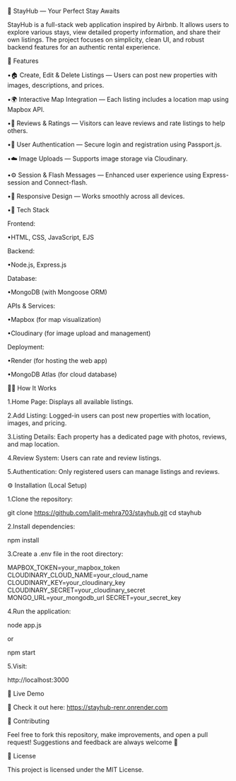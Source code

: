 🏡 StayHub — Your Perfect Stay Awaits

StayHub is a full-stack web application inspired by Airbnb.
It allows users to explore various stays, view detailed property information, and share their own listings.
The project focuses on simplicity, clean UI, and robust backend features for an authentic rental experience.

🚀 Features

•🏠 Create, Edit & Delete Listings — Users can post new properties with images, descriptions, and prices.

•🌍 Interactive Map Integration — Each listing includes a location map using Mapbox API.

•💬 Reviews & Ratings — Visitors can leave reviews and rate listings to help others.

•🔐 User Authentication — Secure login and registration using Passport.js.

•☁️ Image Uploads — Supports image storage via Cloudinary.

•⚙️ Session & Flash Messages — Enhanced user experience using Express-session and Connect-flash.

•📱 Responsive Design — Works smoothly across all devices.

•🧰 Tech Stack

Frontend:

•HTML, CSS, JavaScript, EJS

Backend:

•Node.js, Express.js

Database:

•MongoDB (with Mongoose ORM)

APIs & Services:

•Mapbox (for map visualization)

•Cloudinary (for image upload and management)

Deployment:

•Render (for hosting the web app)

•MongoDB Atlas (for cloud database)

🧑‍💻 How It Works

1.Home Page: Displays all available listings.

2.Add Listing: Logged-in users can post new properties with location, images, and pricing.

3.Listing Details: Each property has a dedicated page with photos, reviews, and map location.

4.Review System: Users can rate and review listings.

5.Authentication: Only registered users can manage listings and reviews.

⚙️ Installation (Local Setup)

1.Clone the repository:

git clone https://github.com/lalit-mehra703/stayhub.git
cd stayhub


2.Install dependencies:

npm install


3.Create a .env file in the root directory:

MAPBOX_TOKEN=your_mapbox_token
CLOUDINARY_CLOUD_NAME=your_cloud_name
CLOUDINARY_KEY=your_cloudinary_key
CLOUDINARY_SECRET=your_cloudinary_secret
MONGO_URL=your_mongodb_url
SECRET=your_secret_key


4.Run the application:

node app.js


or

npm start


5.Visit:

http://localhost:3000

🌟 Live Demo

🔗 Check it out here: https://stayhub-renr.onrender.com

🤝 Contributing

Feel free to fork this repository, make improvements, and open a pull request!
Suggestions and feedback are always welcome 🙌

📜 License

This project is licensed under the MIT License.

